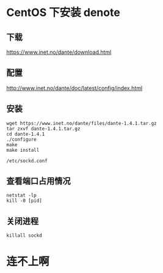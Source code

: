 # CentOS 下安装 denote

## 下载

<https://www.inet.no/dante/download.html>

## 配置

<http://www.inet.no/dante/doc/latest/config/index.html>

## 安装

```shell
wget https://www.inet.no/dante/files/dante-1.4.1.tar.gz
tar zxvf dante-1.4.1.tar.gz
cd dante-1.4.1
./configure
make
make install
```

```
/etc/sockd.conf
```

## 查看端口占用情况

```
netstat -lp
kill -0 [pid]
```
## 关闭进程

```
killall sockd
```
# 连不上啊
